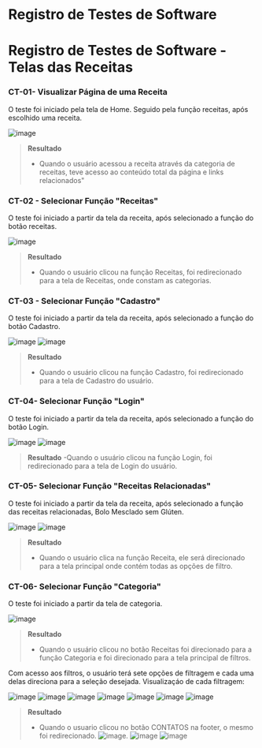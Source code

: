 # Registro de Testes de Software

# Registro de Testes de Software - Telas das Receitas
### CT-01- Visualizar Página de uma Receita

O teste foi iniciado pela tela de Home. Seguido pela função receitas, após escolhido uma receita.

![image](https://github.com/ICEI-PUC-Minas-PMV-ADS/pmv-ads-2023-1-e1-proj-web-t15-e1-proj-web-t15-time2-crearest/assets/125780065/c3cfaf18-f4fa-4a80-ba1a-572ac6292204)

>**Resultado**
> - Quando o usuário acessou a receita através da categoria de receitas, teve acesso ao conteúdo total da página e links relacionados"

###  CT-02 - Selecionar Função "Receitas"

O teste foi iniciado a partir da tela da receita, após selecionado a função do botão receitas.

![image](https://github.com/ICEI-PUC-Minas-PMV-ADS/pmv-ads-2023-1-e1-proj-web-t15-e1-proj-web-t15-time2-crearest/assets/125780065/d07184e5-e7c3-45d1-b839-8063d9960ae1)

>**Resultado**
> - Quando o usuário clicou na função Receitas, foi redirecionado para a tela de Receitas, onde constam as categorias.

###  CT-03 - Selecionar Função "Cadastro"

O teste foi iniciado a partir da tela da receita, após selecionado a função do botão Cadastro.

![image](https://github.com/ICEI-PUC-Minas-PMV-ADS/pmv-ads-2023-1-e1-proj-web-t15-e1-proj-web-t15-time2-crearest/assets/125780065/59f987ad-96a5-432d-b389-1c6182f0c1b6)
![image](https://github.com/ICEI-PUC-Minas-PMV-ADS/pmv-ads-2023-1-e1-proj-web-t15-e1-proj-web-t15-time2-crearest/assets/125780065/0c337b5c-62c5-4852-8808-6e9c91b03dbb)

>**Resultado**
> - Quando o usuário clicou na função Cadastro, foi redirecionado para a tela de Cadastro do usuário.

###  CT-04- Selecionar Função "Login"

O teste foi iniciado a partir da tela da receita, após selecionado a função do botão Login.

![image](https://github.com/ICEI-PUC-Minas-PMV-ADS/pmv-ads-2023-1-e1-proj-web-t15-e1-proj-web-t15-time2-crearest/assets/125780065/b7dece60-6217-4fe5-8d3c-01661e5518be)
![image](https://github.com/ICEI-PUC-Minas-PMV-ADS/pmv-ads-2023-1-e1-proj-web-t15-e1-proj-web-t15-time2-crearest/assets/125780065/8285cc0f-b0c1-44ef-bdf3-0a164190e743)

>**Resultado**
> -Quando o usuário clicou na função Login, foi redirecionado para a tela de Login do usuário.

###   CT-05- Selecionar Função "Receitas Relacionadas"

O teste foi iniciado a partir da tela da receita, após selecionado a função das receitas relacionadas, Bolo Mesclado sem Glúten.

![image](https://github.com/ICEI-PUC-Minas-PMV-ADS/pmv-ads-2023-1-e1-proj-web-t15-e1-proj-web-t15-time2-crearest/assets/125780065/dbda5a0b-2dea-4408-a01c-ec1892a1993a)
![image](https://github.com/ICEI-PUC-Minas-PMV-ADS/pmv-ads-2023-1-e1-proj-web-t15-e1-proj-web-t15-time2-crearest/assets/125780065/adc81153-a65b-4d47-8df5-a0cb6f7adf62)


>**Resultado**
> - Quando o usuário clica na função Receita, ele será direcionado para a tela principal onde contém todas as opções de filtro. 

###   CT-06- Selecionar Função "Categoria"

O teste foi iniciado a partir da tela de categoria.

![image](https://github.com/ICEI-PUC-Minas-PMV-ADS/pmv-ads-2023-1-e1-proj-web-t15-e1-proj-web-t15-time2-crearest/blob/main/docs/img/Categoria%20-%20celiacos.png)

>**Resultado**
> - Quando o usuário clicou no botão Receitas foi direcionado para a função Categoria e foi direcionado para a tela principal de filtros. 

Com acesso aos filtros, o usuário terá sete opções de filtragem e cada uma delas direciona para a seleção desejada. 
Visualizaçáo de cada filtragem: 

![image](https://github.com/ICEI-PUC-Minas-PMV-ADS/pmv-ads-2023-1-e1-proj-web-t15-e1-proj-web-t15-time2-crearest/blob/main/docs/img/Categoria%20-%20celiacos.png)
![image](https://github.com/ICEI-PUC-Minas-PMV-ADS/pmv-ads-2023-1-e1-proj-web-t15-e1-proj-web-t15-time2-crearest/blob/main/docs/img/Categoria%20-%20lactose.png)
![image](https://github.com/ICEI-PUC-Minas-PMV-ADS/pmv-ads-2023-1-e1-proj-web-t15-e1-proj-web-t15-time2-crearest/blob/main/docs/img/Categoria%20-%20vegano.png)
![image](https://github.com/ICEI-PUC-Minas-PMV-ADS/pmv-ads-2023-1-e1-proj-web-t15-e1-proj-web-t15-time2-crearest/blob/main/docs/img/Categoria%20-%20doenca.png)
![image](https://github.com/ICEI-PUC-Minas-PMV-ADS/pmv-ads-2023-1-e1-proj-web-t15-e1-proj-web-t15-time2-crearest/blob/main/docs/img/Categoria%20-%20diabetes.png)
![image](https://github.com/ICEI-PUC-Minas-PMV-ADS/pmv-ads-2023-1-e1-proj-web-t15-e1-proj-web-t15-time2-crearest/blob/main/docs/img/Categoria%20-%20dispidemia.png)
![image](https://github.com/ICEI-PUC-Minas-PMV-ADS/pmv-ads-2023-1-e1-proj-web-t15-e1-proj-web-t15-time2-crearest/blob/main/docs/img/Categoria%20-%20gastrite.png)

>**Resultado**
> - Quando o usuario clicou no botão CONTATOS na footer, o mesmo foi redirecionado.
 ![image](https://github.com/ICEI-PUC-Minas-PMV-ADS/pmv-ads-2023-1-e1-proj-web-t15-e1-proj-web-t15-time2-crearest/blob/main/docs/img/footer2.png).
![image](https://github.com/ICEI-PUC-Minas-PMV-ADS/pmv-ads-2023-1-e1-proj-web-t15-e1-proj-web-t15-time2-crearest/blob/main/docs/img/parte1.png)
![image](https://github.com/ICEI-PUC-Minas-PMV-ADS/pmv-ads-2023-1-e1-proj-web-t15-e1-proj-web-t15-time2-crearest/blob/main/docs/img/parte2.png)
